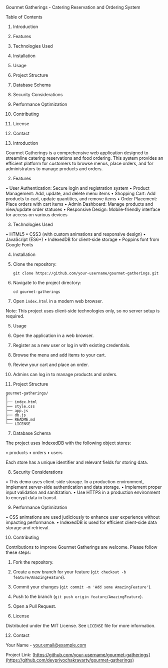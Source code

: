  Gourmet Gatherings - Catering Reservation and Ordering System

 Table of Contents
1. Introduction
2. Features
3. Technologies Used
4. Installation
5. Usage
6. Project Structure
7. Database Schema
8. Security Considerations
9. Performance Optimization
10. Contributing
11. License
12. Contact

 1. Introduction

Gourmet Gatherings is a comprehensive web application designed to streamline catering reservations and food ordering. This system provides an efficient platform for customers to browse menus, place orders, and for administrators to manage products and orders.

2. Features

• User Authentication: Secure login and registration system
• Product Management: Add, update, and delete menu items
• Shopping Cart: Add products to cart, update quantities, and remove items
• Order Placement: Place orders with cart items
• Admin Dashboard: Manage products and view/update order statuses
• Responsive Design: Mobile-friendly interface for access on various devices

 3. Technologies Used

• HTML5
• CSS3 (with custom animations and responsive design)
• JavaScript (ES6+)
• IndexedDB for client-side storage
• Poppins font from Google Fonts

 4. Installation

1. Clone the repository:
   ```
   git clone https://github.com/your-username/gourmet-gatherings.git
   ```

2. Navigate to the project directory:
   ```
   cd gourmet-gatherings
   ```

3. Open `index.html` in a modern web browser.

Note: This project uses client-side technologies only, so no server setup is required.

5. Usage

1. Open the application in a web browser.
2. Register as a new user or log in with existing credentials.
3. Browse the menu and add items to your cart.
4. Review your cart and place an order.
5. Admins can log in to manage products and orders.

 6. Project Structure

```
gourmet-gatherings/
│
├── index.html
├── style.css
├── app.js
├── db.js
├── README.md
└── LICENSE
```

 7. Database Schema

The project uses IndexedDB with the following object stores:

• products
• orders
• users

Each store has a unique identifier and relevant fields for storing data.

 8. Security Considerations

• This demo uses client-side storage. In a production environment, implement server-side authentication and data storage.
• Implement proper input validation and sanitization.
• Use HTTPS in a production environment to encrypt data in transit.

 9. Performance Optimization

• CSS animations are used judiciously to enhance user experience without impacting performance.
• IndexedDB is used for efficient client-side data storage and retrieval.

 10. Contributing

Contributions to improve Gourmet Gatherings are welcome. Please follow these steps:

1. Fork the repository.
2. Create a new branch for your feature (`git checkout -b feature/AmazingFeature`).
3. Commit your changes (`git commit -m 'Add some AmazingFeature'`).
4. Push to the branch (`git push origin feature/AmazingFeature`).
5. Open a Pull Request.

11. License

Distributed under the MIT License. See `LICENSE` file for more information.

 12. Contact

Your Name - your.email@example.com

Project Link: [https://github.com/your-username/gourmet-gatherings](https://github.com/devpriyochakravarty/gourmet-gatherings)
